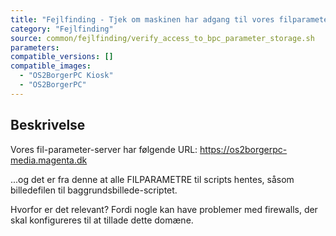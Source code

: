 ```yaml
---
title: "Fejlfinding - Tjek om maskinen har adgang til vores filparameter-s"
category: "Fejlfinding"
source: common/fejlfinding/verify_access_to_bpc_parameter_storage.sh
parameters:
compatible_versions: []
compatible_images:
  - "OS2BorgerPC Kiosk"
  - "OS2BorgerPC"
---
```


## Beskrivelse
Vores fil-parameter-server har følgende URL:
https://os2borgerpc-media.magenta.dk

...og det er fra denne at alle FILPARAMETRE til scripts hentes, såsom billedefilen til baggrundsbillede-scriptet.

Hvorfor er det relevant? Fordi nogle kan have problemer med firewalls, der skal konfigureres til at tillade dette domæne.